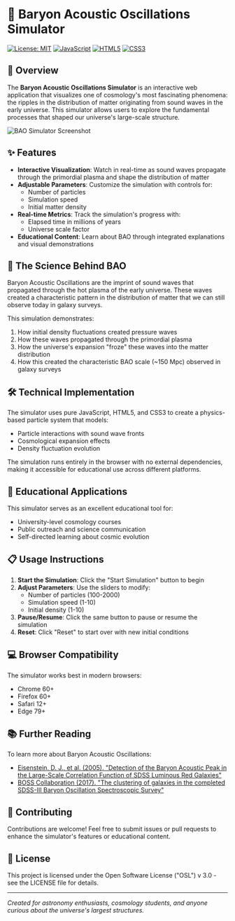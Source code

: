 # 🌌 Baryon Acoustic Oscillations Simulator

[![License: MIT](https://img.shields.io/badge/License-MIT-blue.svg)](https://opensource.org/licenses/MIT)
[![JavaScript](https://img.shields.io/badge/JavaScript-ES6-yellow.svg)](https://www.javascript.com/)
[![HTML5](https://img.shields.io/badge/HTML-5-orange.svg)](https://developer.mozilla.org/en-US/docs/Web/HTML)
[![CSS3](https://img.shields.io/badge/CSS-3-blue.svg)](https://developer.mozilla.org/en-US/docs/Web/CSS)

## 🚀 Overview

The **Baryon Acoustic Oscillations Simulator** is an interactive web application that visualizes one of cosmology's most fascinating phenomena: the ripples in the distribution of matter originating from sound waves in the early universe. This simulator allows users to explore the fundamental processes that shaped our universe's large-scale structure.

![BAO Simulator Screenshot](placeholder)

## ✨ Features

- **Interactive Visualization**: Watch in real-time as sound waves propagate through the primordial plasma and shape the distribution of matter
- **Adjustable Parameters**: Customize the simulation with controls for:
  - Number of particles
  - Simulation speed
  - Initial matter density
- **Real-time Metrics**: Track the simulation's progress with:
  - Elapsed time in millions of years
  - Universe scale factor
- **Educational Content**: Learn about BAO through integrated explanations and visual demonstrations

## 🔬 The Science Behind BAO

Baryon Acoustic Oscillations are the imprint of sound waves that propagated through the hot plasma of the early universe. These waves created a characteristic pattern in the distribution of matter that we can still observe today in galaxy surveys.

This simulation demonstrates:
1. How initial density fluctuations created pressure waves
2. How these waves propagated through the primordial plasma
3. How the universe's expansion "froze" these waves into the matter distribution
4. How this created the characteristic BAO scale (~150 Mpc) observed in galaxy surveys

## 🛠️ Technical Implementation

The simulator uses pure JavaScript, HTML5, and CSS3 to create a physics-based particle system that models:
- Particle interactions with sound wave fronts
- Cosmological expansion effects
- Density fluctuation evolution

The simulation runs entirely in the browser with no external dependencies, making it accessible for educational use across different platforms.

## 🧠 Educational Applications

This simulator serves as an excellent educational tool for:
- University-level cosmology courses
- Public outreach and science communication
- Self-directed learning about cosmic evolution

## 📋 Usage Instructions

1. **Start the Simulation**: Click the "Start Simulation" button to begin
2. **Adjust Parameters**: Use the sliders to modify:
   - Number of particles (100-2000)
   - Simulation speed (1-10)
   - Initial density (1-10)
3. **Pause/Resume**: Click the same button to pause or resume the simulation
4. **Reset**: Click "Reset" to start over with new initial conditions

## 💻 Browser Compatibility

The simulator works best in modern browsers:
- Chrome 60+
- Firefox 60+
- Safari 12+
- Edge 79+

## 📚 Further Reading

To learn more about Baryon Acoustic Oscillations:
- [Eisenstein, D. J., et al. (2005). "Detection of the Baryon Acoustic Peak in the Large-Scale Correlation Function of SDSS Luminous Red Galaxies"](https://arxiv.org/abs/astro-ph/0501171)
- [BOSS Collaboration (2017). "The clustering of galaxies in the completed SDSS-III Baryon Oscillation Spectroscopic Survey"](https://arxiv.org/abs/1607.03155)

## 🤝 Contributing

Contributions are welcome! Feel free to submit issues or pull requests to enhance the simulator's features or educational content.

## 📄 License

This project is licensed under the Open Software License ("OSL") v 3.0 - see the LICENSE file for details.

---

*Created for astronomy enthusiasts, cosmology students, and anyone curious about the universe's largest structures.*